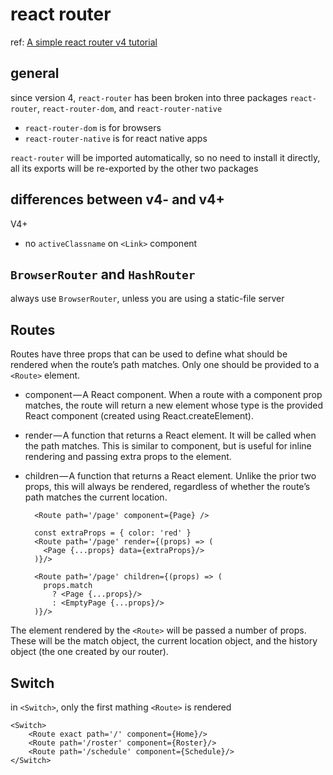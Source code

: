 react router
===============

ref: [A simple react router v4 tutorial](https://medium.com/@pshrmn/a-simple-react-router-v4-tutorial-7f23ff27adf)

## general 

since version 4, `react-router` has been broken into three packages `react-router`, `react-router-dom`, and `react-router-native`

* `react-router-dom` is for browsers
* `react-router-native` is for react native apps

`react-router` will be imported automatically, so no need to install it directly, all its exports will be re-exported by the other two packages

## differences between v4- and v4+

V4+ 

* no `activeClassname` on `<Link>` component

## `BrowserRouter` and `HashRouter`

always use `BrowserRouter`, unless you are using a static-file server

## Routes

Routes have three props that can be used to define what should be rendered when the route’s path matches. Only one should be provided to a `<Route>` element.

* component — A React component. When a route with a component prop matches, the route will return a new element whose type is the provided React component (created using React.createElement).

* render — A function that returns a React element. It will be called when the path matches. This is similar to component, but is useful for inline rendering and passing extra props to the element.

* children — A function that returns a React element. Unlike the prior two props, this will always be rendered, regardless of whether the route’s path matches the current location.

        <Route path='/page' component={Page} />

        const extraProps = { color: 'red' }
        <Route path='/page' render={(props) => (
          <Page {...props} data={extraProps}/>
        )}/>

        <Route path='/page' children={(props) => (
          props.match
            ? <Page {...props}/>
            : <EmptyPage {...props}/>
        )}/>

The element rendered by the `<Route>` will be passed a number of props. These will be the match object, the current location object, and the history object (the one created by our router).


## Switch

in `<Switch>`, only the first mathing `<Route>` is rendered

    <Switch>
        <Route exact path='/' component={Home}/>
        <Route path='/roster' component={Roster}/>
        <Route path='/schedule' component={Schedule}/>
    </Switch>
